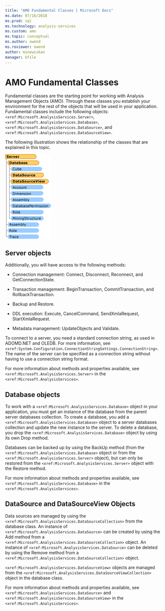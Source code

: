 ```yaml
---
title: "AMO Fundamental Classes | Microsoft Docs"
ms.date: 07/16/2018
ms.prod: sql
ms.technology: analysis-services
ms.custom: amo
ms.topic: conceptual
ms.author: owend
ms.reviewer: owend
author: minewiskan
manager: kfile
---
```

# AMO Fundamental Classes
  Fundamental classes are the starting point for working with Analysis Management Objects (AMO). Through these classes you establish your environment for the rest of the objects that will be used in your application. Fundamental classes include the following objects: `<xref:Microsoft.AnalysisServices.Server>`, `<xref:Microsoft.AnalysisServices.Database>`, `<xref:Microsoft.AnalysisServices.DataSource>`, and `<xref:Microsoft.AnalysisServices.DataSourceView>`.  
  
 The following illustration shows the relationship of the classes that are explained in this topic.  
  
 ![AMO Fundamental Classes](media/amo-fundamentalclasses.gif)  
  
## Server objects

 Additionally, you will have access to the following methods:  
  
- Connection management: Connect, Disconnect, Reconnect, and GetConnectionState.  
  
- Transaction management: BeginTransaction, CommitTransaction, and RollbackTransaction.  
  
- Backup and Restore.  
  
- DDL execution: Execute, CancelCommand, SendXmlaRequest, StartXmlaRequest.  
  
- Metadata management: UpdateObjects and Validate.  
  
 To connect to a server, you need a standard connection string, as used in ADOMD.NET and OLEDB. For more information, see `<xref:System.Configuration.ConnectionStringSettings.ConnectionString>`. The name of the server can be specified as a connection string without having to use a connection string format.  
  
 For more information about methods and properties available, see `<xref:Microsoft.AnalysisServices.Server>` in the `<xref:Microsoft.AnalysisServices>`.  
  
## Database objects

 To work with a `<xref:Microsoft.AnalysisServices.Database>` object in your application, you must get an instance of the database from the parent server databases collection. To create a database, you add a `<xref:Microsoft.AnalysisServices.Database>` object to a server databases collection and update the new instance to the server. To delete a database, you drop the `<xref:Microsoft.AnalysisServices.Database>` object by using its own Drop method.  
  
 Databases can be backed up by using the BackUp method (from the `<xref:Microsoft.AnalysisServices.Database>` object or from the `<xref:Microsoft.AnalysisServices.Server>` object), but can only be restored from the `<xref:Microsoft.AnalysisServices.Server>` object with the Restore method.  
  
 For more information about methods and properties available, see `<xref:Microsoft.AnalysisServices.Database>` in the `<xref:Microsoft.AnalysisServices>`.  
  
## DataSource and DataSourceView Objects

 Data sources are managed by using the `<xref:Microsoft.AnalysisServices.DataSourceCollection>` from the database class. An instance of `<xref:Microsoft.AnalysisServices.DataSource>` can be created by using the Add method from a `<xref:Microsoft.AnalysisServices.DataSourceCollection>` object. An instance of `<xref:Microsoft.AnalysisServices.DataSource>` can be deleted by using the Remove method from a `<xref:Microsoft.AnalysisServices.DataSourceCollection>` object.  
  
 `<xref:Microsoft.AnalysisServices.DataSourceView>` objects are managed from the `<xref:Microsoft.AnalysisServices.DataSourceViewCollection>` object in the database class.  
  
 For more information about methods and properties available, see `<xref:Microsoft.AnalysisServices.DataSource>` and `<xref:Microsoft.AnalysisServices.DataSourceView>` in the `<xref:Microsoft.AnalysisServices>`.